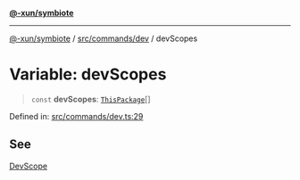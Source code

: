 [**@-xun/symbiote**](../../../../README.md)

***

[@-xun/symbiote](../../../../README.md) / [src/commands/dev](../README.md) / devScopes

# Variable: devScopes

> `const` **devScopes**: [`ThisPackage`](../../../configure/enumerations/ThisPackageGlobalScope.md#thispackage)[]

Defined in: [src/commands/dev.ts:29](https://github.com/Xunnamius/symbiote/blob/3831af5468c04bc48a0849a15233d1d644e5c45b/src/commands/dev.ts#L29)

## See

[DevScope](../../../configure/enumerations/ThisPackageGlobalScope.md)
